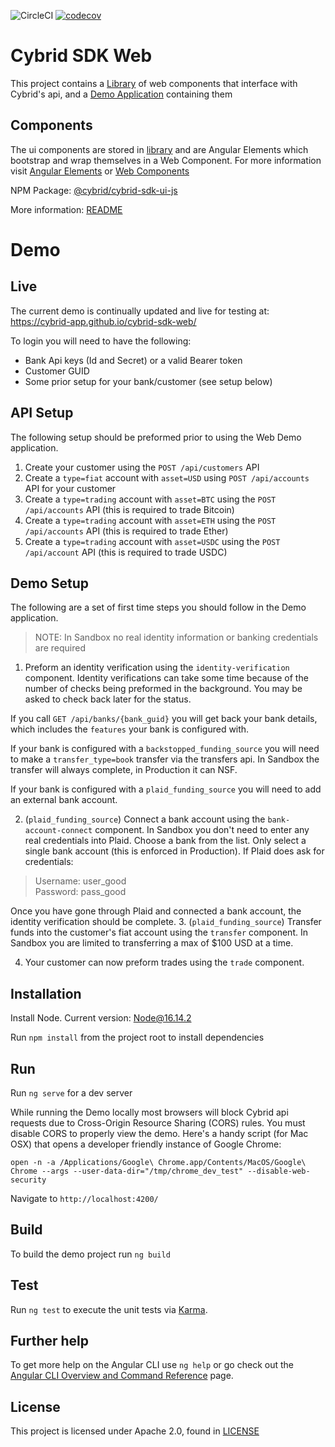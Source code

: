 ![CircleCI](https://circleci.com/gh/Cybrid-app/cybrid-sdk-web.svg?style=svg)
[![codecov](https://codecov.io/gh/Cybrid-app/cybrid-sdk-web/branch/main/graph/badge.svg?token=2U326QU5J6)](https://codecov.io/gh/Cybrid-app/cybrid-sdk-web)

# Cybrid SDK Web

This project contains a [Library](/library) of web components that interface with Cybrid's api, and a [Demo Application](/src) containing them

## Components

The ui components are stored in [library](/library) and are Angular Elements which bootstrap and wrap themselves in a Web Component. For more information visit [Angular Elements](https://angular.io/guide/elements) or [Web Components](https://developer.mozilla.org/en-US/docs/Web/Web_Components)

NPM Package: [@cybrid/cybrid-sdk-ui-js]()

More information: [README](library/README.md)

# Demo

## Live

The current demo is continually updated and live for testing at: https://cybrid-app.github.io/cybrid-sdk-web/

To login you will need to have the following:

- Bank Api keys (Id and Secret) or a valid Bearer token
- Customer GUID
- Some prior setup for your bank/customer (see setup below)

## API Setup

The following setup should be preformed prior to using the Web Demo application.

1. Create your customer using the `POST /api/customers` API
2. Create a `type=fiat` account with `asset=USD` using `POST /api/accounts` API for your customer
3. Create a `type=trading` account with `asset=BTC` using the `POST /api/accounts` API (this is required to trade Bitcoin)
4. Create a `type=trading` account with `asset=ETH` using the `POST /api/accounts` API (this is required to trade Ether)
5. Create a `type=trading` account with `asset=USDC` using the `POST /api/account` API (this is required to trade USDC)

## Demo Setup

The following are a set of first time steps you should follow in the Demo application.

> NOTE: In Sandbox no real identity information or banking credentials are required

1. Preform an identity verification using the `identity-verification` component. Identity verifications can take some time because of the number of checks being preformed in the background. You may be asked to check back later for the status.

If you call `GET /api/banks/{bank_guid}` you will get back your bank details, which includes the `features` your bank is configured with.

If your bank is configured with a `backstopped_funding_source` you will need to make a `transfer_type=book` transfer via the transfers api. In Sandbox the transfer will always complete, in Production it can NSF.

If your bank is configured with a `plaid_funding_source` you will need to add an external bank account.

2. (`plaid_funding_source`) Connect a bank account using the `bank-account-connect` component. In Sandbox you don't need to enter any real credentials into Plaid. Choose a bank from the list. Only select a single bank account (this is enforced in Production). If Plaid does ask for credentials:

> Username: user_good \
> Password: pass_good

Once you have gone through Plaid and connected a bank account, the identity verification should be complete.
3. (`plaid_funding_source`) Transfer funds into the customer's fiat account using the `transfer` component. In Sandbox you are limited to transferring a max of $100 USD at a time. 

4. Your customer can now preform trades using the `trade` component.

## Installation

Install Node. Current version: [Node@16.14.2](https://nodejs.org/en/)

Run `npm install` from the project root to install dependencies

## Run

Run `ng serve` for a dev server

While running the Demo locally most browsers will block Cybrid api requests due to Cross-Origin Resource Sharing (CORS) rules. You must disable CORS to properly view the demo. Here's a handy script (for Mac OSX) that opens a developer friendly instance of Google Chrome:

```shell
open -n -a /Applications/Google\ Chrome.app/Contents/MacOS/Google\ Chrome --args --user-data-dir="/tmp/chrome_dev_test" --disable-web-security
```

Navigate to `http://localhost:4200/`

## Build

To build the demo project run `ng build`

## Test

Run `ng test` to execute the unit tests via [Karma](https://karma-runner.github.io).

## Further help

To get more help on the Angular CLI use `ng help` or go check out the [Angular CLI Overview and Command Reference](https://angular.io/cli) page.

## License

This project is licensed under Apache 2.0, found in [LICENSE](https://github.com/Cybrid-app/Cybrid-SDK/blob/main/LICENSE)
